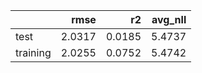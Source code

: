 |          |   rmse |     r2 |   avg_nll |
|:---------|-------:|-------:|----------:|
| test     | 2.0317 | 0.0185 |    5.4737 |
| training | 2.0255 | 0.0752 |    5.4742 |